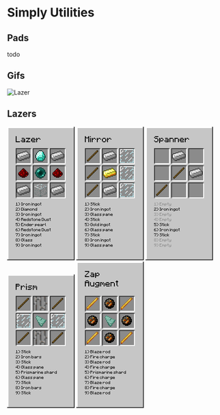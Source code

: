 Simply Utilities
================

Pads
----
todo

Gifs
------
![Lazer](doc/SimplyUtilitiesLogo.gif)

Lazers
------
![Lazer](doc/r_lazer.png)
![Mirror](doc/r_mirror.png)
![Spanner](doc/r_spanner.png)
![Prism](doc/r_prism.png)
![Zap](doc/r_zap_augment.png)
